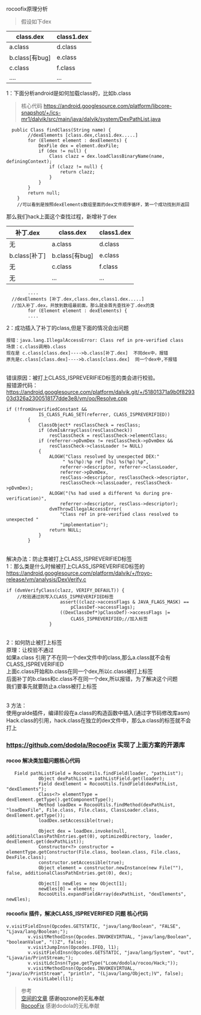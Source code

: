 rocoofix原理分析

> 假设如下dex

class.dex |class1.dex |
---|---
a.class |d.class |
b.class[有bug] |e.class|
c.class |f.class|
.... |...|
 
1：下面分析android是如何加载class的，比如b.class
> 核心代码
> https://android.googlesource.com/platform/libcore-snapshot/+/ics-mr1/dalvik/src/main/java/dalvik/system/DexPathList.java

```
  public Class findClass(String name) {
        //dexElements [class.dex,class1.dex.....]
        for (Element element : dexElements) {
            DexFile dex = element.dexFile;
            if (dex != null) {
                Class clazz = dex.loadClassBinaryName(name, definingContext);
                if (clazz != null) {
                    return clazz;
                }
            }
        }
        return null;
    }
    //可以看到是按照dexElements数组里面的dex文件顺序循环，第一个成功找到并返回
```
那么我们hack上面这个查找过程，新增补丁dex

补丁.dex |class.dex |class1.dex |
---|---|---
无 |a.class |d.class |
b.class[补丁]  |b.class[有bug] |e.class|
无  |c.class |f.class|
无 |...|...|

```
        ....
  //dexElements [补丁.dex,class.dex,class1.dex.....]
  //加入补丁.dex，并放到数组最前面，那么就会首先查找补丁.dex的类
        for (Element element : dexElements) {
        ....
```
2：成功插入了补丁的class,但是下面的情况会出问题

```
报错：java.lang.IllegalAccessError: Class ref in pre-verified class
场景：c.class调用b.class
现在是 c.class[class.dex]---->b.class[补丁.dex]  不同dex中，报错
原先是c.class[class.dex]---->b.class[class.dex]  同一个dex中,不报错
```


<br>错误原因：被打上CLASS_ISPREVERIFIED标签的类会进行校验。
<br>报错源代码：
<br>https://android.googlesource.com/platform/dalvik.git/+/51801371a9b0f829303d326a2300518177dde3e8/vm/oo/Resolve.cpp
```
if (!fromUnverifiedConstant &&
            IS_CLASS_FLAG_SET(referrer, CLASS_ISPREVERIFIED))
        {
            ClassObject* resClassCheck = resClass;
            if (dvmIsArrayClass(resClassCheck))
                resClassCheck = resClassCheck->elementClass;
            if (referrer->pDvmDex != resClassCheck->pDvmDex &&
                resClassCheck->classLoader != NULL)
            {
                ALOGW("Class resolved by unexpected DEX:"
                     " %s(%p):%p ref [%s] %s(%p):%p",
                    referrer->descriptor, referrer->classLoader,
                    referrer->pDvmDex,
                    resClass->descriptor, resClassCheck->descriptor,
                    resClassCheck->classLoader, resClassCheck->pDvmDex);
                ALOGW("(%s had used a different %s during pre-verification)",
                    referrer->descriptor, resClass->descriptor);
                dvmThrowIllegalAccessError(
                    "Class ref in pre-verified class resolved to unexpected "
                    "implementation");
                return NULL;
            }
        }

```
<br>解决办法：防止类被打上CLASS_ISPREVERIFIED标签
<br>1：那么类是什么时候被打上CLASS_ISPREVERIFIED标签的
<br>https://android.googlesource.com/platform/dalvik/+/froyo-release/vm/analysis/DexVerify.c
```
if (dvmVerifyClass(clazz, VERIFY_DEFAULT)) {
    //校验通过则写入CLASS_ISPREVERIFIED标签
                    assert((clazz->accessFlags & JAVA_FLAGS_MASK) ==
                        pClassDef->accessFlags);
                    ((DexClassDef*)pClassDef)->accessFlags |=
                        CLASS_ISPREVERIFIED;//加入标签
                }
```                
<br>2：如何防止被打上标签
<br>原理：让校验不通过
<br>如果a.class 引用了不在同一个dex文件中的class,那么a.class就不会有CLASS_ISPREVERIFIED
<br>上面c.class开始和b.class在同一个dex,所以c.class被打上标签
<br> 后面补丁的b.class和c.class不在同一个dex,所以报错，为了解决这个问题
<br> 我们要事先就要防止a.class被打上标签

<br>3 方法：
<br>使用gralde插件，编译阶段在a.class的构造函数中插入(通过字节码修改库asm)
<br>Hack.class的引用，hack.class在独立的dex文件中，那么a.class的标签就不会打上



 
### <a href="https://github.com/dodola/RocooFix">https://github.com/dodola/RocooFix</a> 实现了上面方案的开源库

#### rocoo 解决类加载问题核心代码
```
   Field pathListField = RocooUtils.findField(loader, "pathList");
            Object dexPathList = pathListField.get(loader);
            Field dexElement = RocooUtils.findField(dexPathList, "dexElements");
            Class<?> elementType = dexElement.getType().getComponentType();
            Method loadDex = RocooUtils.findMethod(dexPathList, "loadDexFile", File.class, File.class, ClassLoader.class, dexElement.getType());
            loadDex.setAccessible(true);

            Object dex = loadDex.invoke(null, additionalClassPathEntries.get(0), optimizedDirectory, loader, dexElement.get(dexPathList));
            Constructor<?> constructor = elementType.getConstructor(File.class, boolean.class, File.class, DexFile.class);
            constructor.setAccessible(true);
            Object element = constructor.newInstance(new File(""), false, additionalClassPathEntries.get(0), dex);

            Object[] newEles = new Object[1];
            newEles[0] = element;
            RocooUtils.expandFieldArray(dexPathList, "dexElements", newEles);
```

#### rocoofix 插件，解决CLASS_ISPREVERIFIED 问题 核心代码
```
v.visitFieldInsn(Opcodes.GETSTATIC, "java/lang/Boolean", "FALSE", "Ljava/lang/Boolean;");
        v.visitMethodInsn(Opcodes.INVOKEVIRTUAL, "java/lang/Boolean", "booleanValue", "()Z", false);
        v.visitJumpInsn(Opcodes.IFEQ, l1);
        v.visitFieldInsn(Opcodes.GETSTATIC, "java/lang/System", "out", "Ljava/io/PrintStream;");
        v.visitLdcInsn(Type.getType("Lcom/dodola/rocoo/Hack;"));
        v.visitMethodInsn(Opcodes.INVOKEVIRTUAL, "java/io/PrintStream", "println", "(Ljava/lang/Object;)V", false);
        v.visitLabel(l1);
```



> 参考
<br>  <a href="https://mp.weixin.qq.com/s?__biz=MzI1MTA1MzM2Nw==&mid=400118620&idx=1&sn=b4fdd5055731290eef12ad0d17f39d4a&scene=1&srcid=1106Imu9ZgwybID13e7y2nEi#wechat_redirect">空间的文章<a/>  感谢qqzone的无私奉献
<br>  <a href="https://github.com/dodola/RocooFix">RocooFix</a> 感谢dodola的无私奉献
